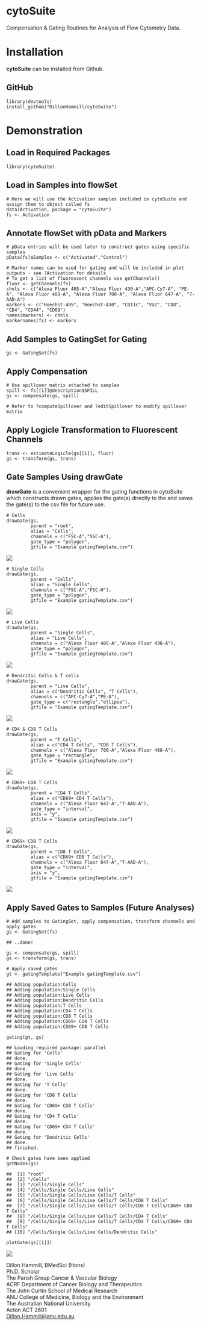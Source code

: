 **cytoSuite**
=============

Compensation & Gating Routines for Analysis of Flow Cytometry Data.

**Installation**
================

**cytoSuite** can be installed from Github.

GitHub
------

    library(devtools)
    install_github("DillonHammill/cytoSuite")

**Demonstration**
=================

Load in Required Packages
-------------------------

    library(cytoSuite)

Load in Samples into flowSet
----------------------------

    # Here we will use the Activation samples included in cytoSuite and assign them to object called fs
    data(Activation, package = "cytoSuite")
    fs <- Activation

Annotate flowSet with pData and Markers
---------------------------------------

    # pData entries will be used later to construct gates using specific samples
    pData(fs)$Samples <- c("Activated","Control")

    # Marker names can be used for gating and will be included in plot outputs - see ?Activation for details
    # To get a list of fluorescent channels use getChannels()
    fluor <- getChannels(fs)
    chnls <- c("Alexa Fluor 405-A","Alexa Fluor 430-A","APC-Cy7-A", "PE-A", "Alexa Fluor 488-A", "Alexa Fluor 700-A", "Alexa Fluor 647-A", "7-AAD-A") 
    markers <- c("Hoechst-405", "Hoechst-430", "CD11c", "Va2", "CD8", "CD4", "CD44", "CD69")
    names(markers) <- chnls
    markernames(fs) <- markers

Add Samples to GatingSet for Gating
-----------------------------------

    gs <- GatingSet(fs)

Apply Compensation
------------------

    # Use spillover matrix attached to samples
    spill <- fs[[1]]@description$SPILL
    gs <- compensate(gs, spill)

    # Refer to ?computeSpillover and ?editSpillover to modify spillover matrix

Apply Logicle Transformation to Fluorescent Channels
----------------------------------------------------

    trans <- estimateLogicle(gs[[1]], fluor)
    gs <- transform(gs, trans)

Gate Samples Using drawGate
---------------------------

**drawGate** is a convenient wrapper for the gating functions in
cytoSuite which constructs drawn gates, applies the gate(s) directly to
the and saves the gate(s) to the csv file for future use.

    # Cells
    drawGate(gs, 
             parent = "root", 
             alias = "Cells", 
             channels = c("FSC-A","SSC-A"), 
             gate_type = "polygon", 
             gtfile = "Example gatingTemplate.csv")

![](README_files/Cells.png)

    # Single Cells
    drawGate(gs, 
             parent = "Cells", 
             alias = "Single Cells", 
             channels = c("FSC-A","FSC-H"), 
             gate_type = "polygon", 
             gtfile = "Example gatingTemplate.csv")

![](README_files/Single%20Cells.png)

    # Live Cells
    drawGate(gs, 
             parent = "Single Cells", 
             alias = "Live Cells", 
             channels = c("Alexa Fluor 405-A","Alexa Fluor 430-A"), 
             gate_type = "polygon", 
             gtfile = "Example gatingTemplate.csv")

![](README_files/Live%20Cells.png)

    # Dendritic Cells & T cells
    drawGate(gs, 
             parent = "Live Cells", 
             alias = c("Dendritic Cells", "T Cells"), 
             channels = c("APC-Cy7-A","PE-A"), 
             gate_type = c("rectangle","ellipse"), 
             gtfile = "Example gatingTemplate.csv")

![](README_files/Dendritic%20Cells%20T%20Cells.png)

    # CD4 & CD8 T Cells
    drawGate(gs, 
             parent = "T Cells", 
             alias = c("CD4 T Cells", "CD8 T Cells"), 
             channels = c("Alexa Fluor 700-A","Alexa Fluor 488-A"), 
             gate_type = "rectangle", 
             gtfile = "Example gatingTemplate.csv")

![](README_files/CD4%20CD8%20T%20Cells.png)

    # CD69+ CD4 T Cells
    drawGate(gs, 
             parent = "CD4 T Cells", 
             alias = c("CD69+ CD4 T Cells"), 
             channels = c("Alexa Fluor 647-A","7-AAD-A"), 
             gate_type = "interval", 
             axis = "y", 
             gtfile = "Example gatingTemplate.csv")

![](README_files/CD69%20CD4%20T%20Cells.png)

    # CD69+ CD8 T Cells
    drawGate(gs, 
             parent = "CD8 T Cells", 
             alias = c("CD69+ CD8 T Cells"), 
             channels = c("Alexa Fluor 647-A","7-AAD-A"), 
             gate_type = "interval", 
             axis = "y", 
             gtfile = "Example gatingTemplate.csv")

![](README_files/CD69%20CD8%20T%20Cells.png)

Apply Saved Gates to Samples (Future Analyses)
----------------------------------------------

    # Add samples to GatingSet, apply compensation, transform channels and apply gates
    gs <- GatingSet(fs)

    ## ..done!

    gs <- compensate(gs, spill)
    gs <- transform(gs, trans)

    # Apply saved gates
    gt <- gatingTemplate("Example gatingTemplate.csv")

    ## Adding population:Cells
    ## Adding population:Single Cells
    ## Adding population:Live Cells
    ## Adding population:Dendritic Cells
    ## Adding population:T Cells
    ## Adding population:CD4 T Cells
    ## Adding population:CD8 T Cells
    ## Adding population:CD69+ CD4 T Cells
    ## Adding population:CD69+ CD8 T Cells

    gating(gt, gs)

    ## Loading required package: parallel
    ## Gating for 'Cells'
    ## done.
    ## Gating for 'Single Cells'
    ## done.
    ## Gating for 'Live Cells'
    ## done.
    ## Gating for 'T Cells'
    ## done.
    ## Gating for 'CD8 T Cells'
    ## done.
    ## Gating for 'CD69+ CD8 T Cells'
    ## done.
    ## Gating for 'CD4 T Cells'
    ## done.
    ## Gating for 'CD69+ CD4 T Cells'
    ## done.
    ## Gating for 'Dendritic Cells'
    ## done.
    ## finished.

    # Check gates have been applied
    getNodes(gs)

    ##  [1] "root"                                                                
    ##  [2] "/Cells"                                                              
    ##  [3] "/Cells/Single Cells"                                                 
    ##  [4] "/Cells/Single Cells/Live Cells"                                      
    ##  [5] "/Cells/Single Cells/Live Cells/T Cells"                              
    ##  [6] "/Cells/Single Cells/Live Cells/T Cells/CD8 T Cells"                  
    ##  [7] "/Cells/Single Cells/Live Cells/T Cells/CD8 T Cells/CD69+ CD8 T Cells"
    ##  [8] "/Cells/Single Cells/Live Cells/T Cells/CD4 T Cells"                  
    ##  [9] "/Cells/Single Cells/Live Cells/T Cells/CD4 T Cells/CD69+ CD4 T Cells"
    ## [10] "/Cells/Single Cells/Live Cells/Dendritic Cells"

    plotGate(gs[[1]])

![](README_files/figure-markdown_strict/unnamed-chunk-15-1.png)

Dillon Hammill, BMedSci (Hons) <br /> Ph.D. Scholar <br /> The Parish
Group Cancer & Vascular Biology <br /> ACRF Department of Cancer Biology
and Therapeutics <br /> The John Curtin School of Medical Research
<br /> ANU College of Medicine, Biology and the Environment <br /> The
Australian National University <br /> Acton ACT 2601 <br />
<Dillon.Hammill@anu.edu.au>
